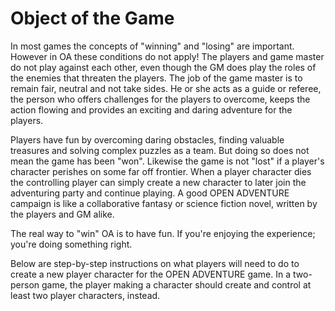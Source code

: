 # Object of the Game

In most games the concepts of "winning" and "losing" are important. However in OA these conditions do not apply! The players and game master do not play against each other, even though the GM does play the roles of the enemies that threaten the players. The job of the game master is to remain fair, neutral and not take sides. He or she acts as a guide or referee, the person who offers challenges for the players to overcome, keeps the action flowing and provides an exciting and daring adventure for the players.

Players have fun by overcoming daring obstacles, finding valuable treasures and solving complex puzzles as a team. But doing so does not mean the game has been "won". Likewise the game is not "lost" if a player's character perishes on some far off frontier. When a player character dies the controlling player can simply create a new character to later join the adventuring party and continue playing. A good OPEN ADVENTURE campaign is like a collaborative fantasy or science fiction novel, written by the players and GM alike.

The real way to "win" OA is to have fun. If you're enjoying the experience; you're doing something right. 

Below are step-by-step instructions on what players will need to do to create a new player character for the OPEN ADVENTURE game. In a two-person game, the player making a character should create and control at least two player characters, instead.
